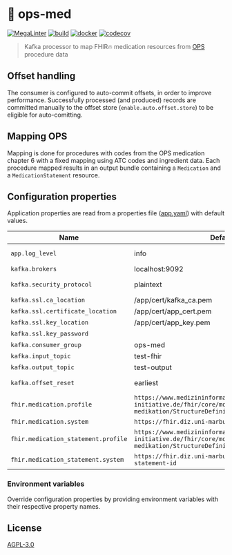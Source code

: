 # 💊 ops-med

[![MegaLinter](https://github.com/diz-unimr/ops-med/actions/workflows/mega-linter.yml/badge.svg)](https://github.com/diz-unimr/ops-med/actions/workflows/mega-linter.yml)
[![build](https://github.com/diz-unimr/ops-med/actions/workflows/build.yaml/badge.svg)](https://github.com/diz-unimr/ops-med/actions/workflows/build.yaml)
[![docker](https://github.com/diz-unimr/ops-med/actions/workflows/release.yaml/badge.svg)](https://github.com/diz-unimr/ops-med/actions/workflows/release.yaml)
[![codecov](https://codecov.io/gh/diz-unimr/ops-med/graph/badge.svg?token=urFEEfhEJB)](https://codecov.io/gh/diz-unimr/ops-med)


> Kafka processor to map FHIR🔥 medication resources
> from [OPS](https://www.bfarm.de/EN/Code-systems/Classifications/OPS-ICHI/OPS/_node.html) procedure data

## Offset handling

The consumer is configured to auto-commit offsets, in order to improve performance. Successfully processed (and
produced) records are committed manually to the offset store (`enable.auto.offset.store`) to be eligible for
auto-comitting.

## Mapping OPS

Mapping is done for procedures with codes from the OPS medication chapter 6 with a fixed mapping using ATC codes and
ingredient data. Each procedure mapped results in an output bundle containing a `Medication` and a `MedicationStatement`
resource.

## Configuration properties

Application properties are read from a properties file ([app.yaml](./app.yaml)) with default values.

| Name                                | Default                                                                                                          | Description                                   |
|-------------------------------------|------------------------------------------------------------------------------------------------------------------|-----------------------------------------------|
| `app.log_level`                     | info                                                                                                             | Log level (error,warn,info,debug,trace)       |
| `kafka.brokers`                     | localhost:9092                                                                                                   | Kafka brokers                                 |
| `kafka.security_protocol`           | plaintext                                                                                                        | Kafka communication protocol                  |
| `kafka.ssl.ca_location`             | /app/cert/kafka_ca.pem                                                                                           | Kafka CA certificate location                 |
| `kafka.ssl.certificate_location`    | /app/cert/app_cert.pem                                                                                           | Client certificate location                   |
| `kafka.ssl.key_location`            | /app/cert/app_key.pem                                                                                            | Client key location                           |
| `kafka.ssl.key_password`            |                                                                                                                  | Client key password                           |
| `kafka.consumer_group`              | ops-med                                                                                                          | Consumer group name                           |
| `kafka.input_topic`                 | test-fhir                                                                                                        | Kafka topic to consume                        |
| `kafka.output_topic`                | test-output                                                                                                      | Kafka output topic                            |
| `kafka.offset_reset`                | earliest                                                                                                         | Kafka consumer reset (`earliest` or `latest`) |
| `fhir.medication.profile`           | `https://www.medizininformatik-initiative.de/fhir/core/modul-medikation/StructureDefinition/Medication`          | `Medication` FHIR profile                     |
| `fhir.medication.system`            | `https://fhir.diz.uni-marburg.de/sid/medication-id`                                                              | `Medication` identifier system                |
| `fhir.medication_statement.profile` | `https://www.medizininformatik-initiative.de/fhir/core/modul-medikation/StructureDefinition/MedicationStatement` | `MedicationStatement` FHIR profile            |
| `fhir.medication_statement.system`  | `https://fhir.diz.uni-marburg.de/sid/medication-statement-id`                                                    | `MedicationStatement` identifier system       |

### Environment variables

Override configuration properties by providing environment variables with their respective property names.

## License

[AGPL-3.0](https://www.gnu.org/licenses/agpl-3.0.en.html)
